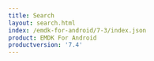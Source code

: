 ```yaml
---
title: Search
layout: search.html
index: /emdk-for-android/7-3/index.json
product: EMDK For Android
productversion: '7.4'
---
```




















